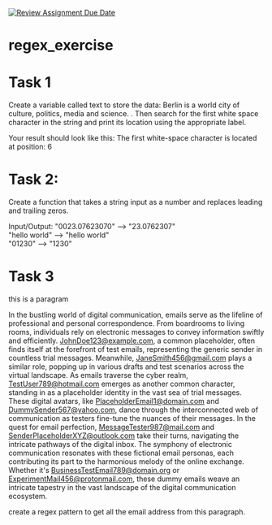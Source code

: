 [![Review Assignment Due Date](https://classroom.github.com/assets/deadline-readme-button-24ddc0f5d75046c5622901739e7c5dd533143b0c8e959d652212380cedb1ea36.svg)](https://classroom.github.com/a/ghT2Pr2O)
# regex_exercise

# Task 1

Create a variable called text to store the data: Berlin is a world city of culture, politics, media and science. . Then search for the first white space character in the string and print its location using the appropriate label.

Your result should look like this:
The first white-space character is located at position: 6


# Task 2:
Create a function that takes a string input as a number and replaces leading and trailing zeros.

Input/Output:
"0023.07623070"   -->   "23.0762307"  
"hello world"     -->   "hello world"  
"01230"           -->   "1230"  

# Task 3

this is a paragram

In the bustling world of digital communication, emails serve as the lifeline of professional and personal correspondence. From boardrooms to living rooms, individuals rely on electronic messages to convey information swiftly and efficiently. JohnDoe123@example.com, a common placeholder, often finds itself at the forefront of test emails, representing the generic sender in countless trial messages. Meanwhile, JaneSmith456@gmail.com plays a similar role, popping up in various drafts and test scenarios across the virtual landscape. As emails traverse the cyber realm, TestUser789@hotmail.com emerges as another common character, standing in as a placeholder identity in the vast sea of trial messages. These digital avatars, like PlaceholderEmail1@domain.com and DummySender567@yahoo.com, dance through the interconnected web of communication as testers fine-tune the nuances of their messages. In the quest for email perfection, MessageTester987@mail.com and SenderPlaceholderXYZ@outlook.com take their turns, navigating the intricate pathways of the digital inbox. The symphony of electronic communication resonates with these fictional email personas, each contributing its part to the harmonious melody of the online exchange. Whether it's BusinessTestEmail789@domain.org or ExperimentMail456@protonmail.com, these dummy emails weave an intricate tapestry in the vast landscape of the digital communication ecosystem.


create a regex pattern to get all the email address from this paragraph.
